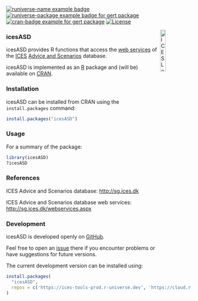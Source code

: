 [![runiverse-name example
badge](https://ices-tools-prod.r-universe.dev/badges/:name)](https://ices-tools-prod.r-universe.dev/builds)
[![runiverse-package example badge for gert
package](https://ices-tools-prod.r-universe.dev/badges/icesASD)](https://ices-tools-prod.r-universe.dev/icesASD)
[![cran-badge example for gert
package](http://www.r-pkg.org/badges/version/icesASD)](https://CRAN.R-project.org/package=icesASD)
[![License](https://img.shields.io/badge/license-GPL%20(%3E%3D%202)-blue.svg)](https://www.gnu.org/licenses/gpl-3.0.en.html)

[<img align="right" alt="ICES Logo" width="17%" height="17%" src="http://ices.dk/_layouts/15/1033/images/icesimg/iceslogo.png">](http://ices.dk)

### icesASD

icesASD provides R functions that access the [web
services](http://sg.ices.dk/webservices.aspx) of the
[ICES](http://ices.dk) [Advice and Scenarios](http://sg.ices.dk)
database.

icesASD is implemented as an [R](https://www.r-project.org) package and
(will be) available on
[CRAN](https://cran.r-project.org/package=icesASD).

### Installation

icesASD can be installed from CRAN using the `install.packages` command:

``` r
install.packages("icesASD")
```

### Usage

For a summary of the package:

``` r
library(icesASD)
?icesASD
```

### References

ICES Advice and Scenarios database: <http://sg.ices.dk>

ICES Advice and Scenarios database web services:
<http://sg.ices.dk/webservices.aspx>

### Development

icesASD is developed openly on
[GitHub](https://github.com/ices-tools-prod/icesASD).

Feel free to open an
[issue](https://github.com/ices-tools-prod/icesASD/issues) there if you
encounter problems or have suggestions for future versions.

The current development version can be installed using:

``` r
install.packages(
  "icesASD", 
  repos = c('https://ices-tools-prod.r-universe.dev', 'https://cloud.r-project.org')
)
```
